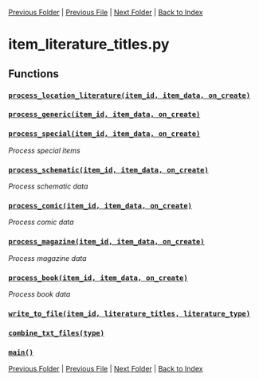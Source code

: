 [Previous Folder](../consumables.md) | [Previous File](hotbar_slots_content.md) | [Next Folder](../core/cache.md) | [Back to Index](../../index.md)

# item_literature_titles.py

## Functions

### [`process_location_literature(item_id, item_data, on_create)`](https://github.com/Vaileasys/pz-wiki_parser/blob/main/scripts/article_content/item_literature_titles.py#L143)
### [`process_generic(item_id, item_data, on_create)`](https://github.com/Vaileasys/pz-wiki_parser/blob/main/scripts/article_content/item_literature_titles.py#L176)
### [`process_special(item_id, item_data, on_create)`](https://github.com/Vaileasys/pz-wiki_parser/blob/main/scripts/article_content/item_literature_titles.py#L196)

_Process special items_

### [`process_schematic(item_id, item_data, on_create)`](https://github.com/Vaileasys/pz-wiki_parser/blob/main/scripts/article_content/item_literature_titles.py#L216)

_Process schematic data_

### [`process_comic(item_id, item_data, on_create)`](https://github.com/Vaileasys/pz-wiki_parser/blob/main/scripts/article_content/item_literature_titles.py#L241)

_Process comic data_

### [`process_magazine(item_id, item_data, on_create)`](https://github.com/Vaileasys/pz-wiki_parser/blob/main/scripts/article_content/item_literature_titles.py#L264)

_Process magazine data_

### [`process_book(item_id, item_data, on_create)`](https://github.com/Vaileasys/pz-wiki_parser/blob/main/scripts/article_content/item_literature_titles.py#L300)

_Process book data_

### [`write_to_file(item_id, literature_titles, literature_type)`](https://github.com/Vaileasys/pz-wiki_parser/blob/main/scripts/article_content/item_literature_titles.py#L355)
### [`combine_txt_files(type)`](https://github.com/Vaileasys/pz-wiki_parser/blob/main/scripts/article_content/item_literature_titles.py#L497)
### [`main()`](https://github.com/Vaileasys/pz-wiki_parser/blob/main/scripts/article_content/item_literature_titles.py#L514)


[Previous Folder](../consumables.md) | [Previous File](hotbar_slots_content.md) | [Next Folder](../core/cache.md) | [Back to Index](../../index.md)
